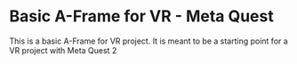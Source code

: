 # Basic A-Frame for VR - Meta Quest

This is a basic A-Frame for VR project. 
It is meant to be a starting point for a VR project with Meta Quest 2